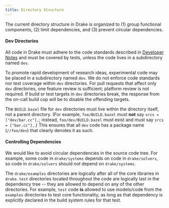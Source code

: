 ```yaml
---
title: Directory Structure
---
```


The current directory structure in Drake is organized to (1) group functional
components, (2) limit dependencies, and (3) prevent circular dependencies.

#### Dev Directories

All code in Drake must adhere to the code standards described in
[Developer Notes](/developers.html#developer-notes) and must be covered by tests, unless
the code lives in a subdirectory named ``dev``.

To promote rapid development of research ideas, experimental code may be placed
in a subdirectory named ``dev``.  We do not enforce code standards nor test
coverage within ``dev`` directories.  For pull requests that affect only
``dev`` directories, one feature review is sufficient; platform review is not
required.  If build or test targets in ``dev`` directories break, the response
from the on-call build cop will be to disable the offending targets.

The ``BUILD.bazel`` file for ``dev`` directories must live within the directory
itself, not a parent directory.  (For example, ``foo/BUILD.bazel`` must **not**
say ``srcs = ["dev/bar.cc"],``; instead, ``foo/dev/BUILD.bazel`` must exist and
must say ``srcs = ["bar.cc"],``.)  This ensures that all ``dev`` code has a
package name (``//foo/dev``) that clearly denotes it as such.

#### Controlling Dependencies

We would like to avoid circular dependencies in the source code tree.  For
example, some code in ``drake/systems`` depends on code in ``drake/solvers``, so
code in ``drake/solvers`` should *not* depend on ``drake/systems``.

The ``drake/examples`` directories are logically after all of the core libraries
in ``drake``.  ``test`` directories located throughout the code are logically
last in the dependency tree -- they are allowed to depend on any of the other
directories.  For example, ``test`` code **is** allowed to use models/code from
the ``examples`` directories to test core functionality, as long as that
dependency is explicitly declared in the build system rules for that test.
